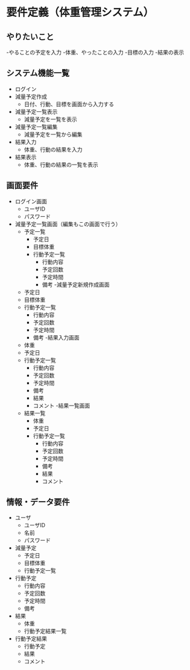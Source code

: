 # 要件定義（体重管理システム）
## やりたいこと
-やることの予定を入力
-体重、やったことの入力
-目標の入力
-結果の表示
  
## システム機能一覧
- ログイン
- 減量予定作成
	- 日付、行動、目標を画面から入力する
- 減量予定一覧表示
	- 減量予定を一覧を表示
- 減量予定一覧編集
	- 減量予定を一覧から編集
- 結果入力
	- 体重、行動の結果を入力
- 結果表示
	- 体重、行動の結果の一覧を表示
  
## 画面要件
- ログイン画面
	- ユーザID
	- パスワード
- 減量予定一覧画面（編集もこの画面で行う）
	- 予定一覧
		- 予定日
		- 目標体重
		- 行動予定一覧
			- 行動内容
			- 予定回数
			- 予定時間
			- 備考
-減量予定新規作成画面
	- 予定日
	- 目標体重
	- 行動予定一覧
		- 行動内容
		- 予定回数
		- 予定時間
		- 備考
-結果入力画面
	- 体重
	- 予定日
	- 行動予定一覧
		- 行動内容
		- 予定回数
		- 予定時間
		- 備考
		- 結果
		- コメント
-結果一覧画面
	- 結果一覧
		- 体重
		- 予定日
		- 行動予定一覧
			- 行動内容
			- 予定回数
			- 予定時間
			- 備考
			- 結果
			- コメント
  
## 情報・データ要件
- ユーザ
	- ユーザID
	- 名前
	- パスワード
- 減量予定
	- 予定日
	- 目標体重
	- 行動予定一覧
- 行動予定
	- 行動内容
	- 予定回数
	- 予定時間
	- 備考
- 結果
	- 体重
	- 行動予定結果一覧
- 行動予定結果
	- 行動予定
	- 結果
	- コメント

